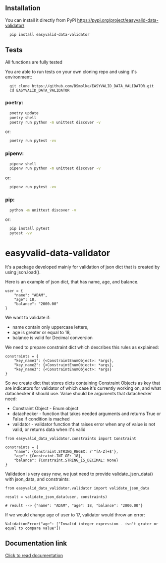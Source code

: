 ## Installation

You can install it directly from PyPi https://pypi.org/project/easyvalid-data-validator/
```bash
  pip install easyvalid-data-validator
```
    
## Tests

All functions are fully tested

You are able to run tests on your own cloning repo and using it's environment:
```
  git clone https://github.com/DSmolke/EASYVALID_DATA_VALIDATOR.git
  cd EASYVALID_DATA_VALIDATOR
```

### poetry:
```bash
  poetry update
  poetry shell
  poetry run python -m unittest discover -v
```
or:
```bash
  poetry run pytest -vv
```

### pipenv:
```bash
  pipenv shell
  pipenv run python -m unittest discover -v
```
or:
```bash
  pipenv run pytest -vv
```

### pip:
```bash
  python -m unittest discover -v
```
or:
```bash
  pip install pytest
  pytest -vv
```
# easyvalid-data-validator

It's a package developed mainly for validation of json dict that is created by using json.load().

Here is an example of json dict, that has name, age, and balance.
```
user = {
    "name": "ADAM",
    "age": 18,
    "balance": "2000.00"
}
```
We want to validate if:
- name contain only uppercase letters,
- age is greater or equal to 18,
- balance is valid for Decimal conversion


We need to prepare constraint dict which describes this rules as explained:

```
constraints = {
    "key_name1": {<ConstraintEnumObject>: *args},
    "key_name2": {<ConstraintEnumObject>: *args},
    "key_name3": {<ConstraintEnumObject>: *args}
}
```

So we create dict that stores dicts containing Constraint Objects as key that are indicators for validator of which case it's currently working on, and what datachecker it should use.
Value should be arguments that datachecker need:
- Constraint Object - Enum object
- datachecker - function that takes needed arguments and returns True or False if condition is mached
- validator - validator function that raises error when any of value is not valid, or returns data when it's valid
```
from easyvalid_data_validator.constraints import Constraint

constraints = {
    "name": {Constraint.STRING_REGEX: r'^[A-Z]+$'},
    "age": {Constraint.INT_GE: 18},
    "balance": {Constraint.STRING_IS_DECIMAL: None}
}
```

Validation is very easy now, we just need to provide validate_json_data() with json_data, and constraints:

```
from easyvalid_data_validator.validator import validate_json_data

result = validate_json_data(user, constraints)

# result --> {"name": "ADAM", "age": 18, "balance": "2000.00"}
```

If we would change age of user to 17, validator would throw an error:

```
ValidationError("age": ["Invalid integer expression - isn't grater or equal to compare value"])
```

## Documentation link

[Click to read documentation](https://github.com/DSmolke/EASYVALID_DATA_VALIDATOR)
